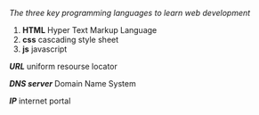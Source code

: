 *The three key programming languages to learn web development*
1) **HTML** Hyper Text Markup Language
2) **css** cascading style sheet
3) **js** javascript 
  
***URL*** uniform resourse locator

***DNS server*** Domain Name System

***IP*** internet portal
 
